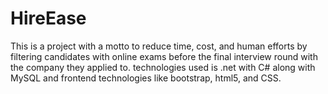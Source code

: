 # HireEase
 This is a project with a motto to reduce time, cost, and human efforts by filtering candidates with online exams before the final interview round with the company they applied to. technologies used is .net with C# along with MySQL and frontend technologies like bootstrap, html5, and CSS.
